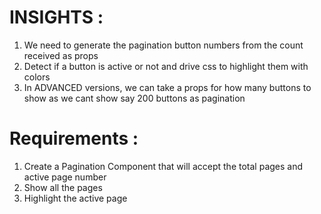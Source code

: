
# INSIGHTS :

1. We need to generate the pagination button numbers from the count received as props
2. Detect if a button is active or not and drive css to highlight them with colors
3. In ADVANCED versions, we can take a props for how many buttons to show as we cant show say 200 buttons as pagination

# Requirements :

1. Create a Pagination Component that will accept the total pages and active page number
2. Show all the pages
3. Highlight the active page